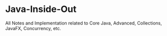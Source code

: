 # Java-Inside-Out
All Notes and Implementation related to Core Java, Advanced, Collections, JavaFX, Concurrency, etc.
